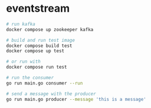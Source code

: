 # eventstream

```bash
# run kafka
docker compose up zookeeper kafka
```

```bash
# build and run test image
docker compose build test
docker compose up test

# or run with
docker compose run test
```

```bash
# run the consumer
go run main.go consumer --run
```

```bash
# send a message with the producer
go run main.go producer --message 'this is a message'
```
